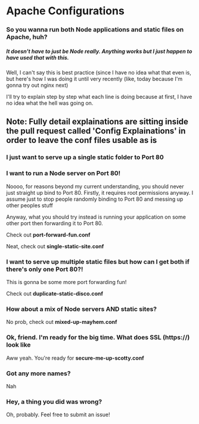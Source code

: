 # Apache Configurations
### So you wanna run both Node applications and static files on Apache, huh?
##### It doesn't have to just be Node really. Anything works but I just happen to have used that with this.

Well, I can't say this is best practice (since I have no idea what that even is, but here's how I was doing it until very recently (like, today because I'm gonna try out nginx next)

I'll try to explain step by step what each line is doing because at first, I have no idea what the hell was going on.

## Note: Fully detail explainations are sitting inside the pull request called 'Config Explainations' in order to leave the conf files usable as is

### I just want to serve up a single static folder to Port 80

### I want to run a Node server on Port 80!

Noooo, for reasons beyond my current understanding, you should never just straight up bind to Port 80. Firstly, it requires root permissions anyway. I assume just to stop people randomly binding to Port 80 and messing up other peoples stuff

Anyway, what you should try instead is running your application on some other port then forwarding it to Port 80.

Check out **port-forward-fun.conf**

Neat, check out **single-static-site.conf**

### I want to serve up multiple static files but how can I get both if there's only one Port 80?!

This is gonna be some more port forwarding fun!

Check out **duplicate-static-disco.conf**

### How about a mix of Node servers **AND** static sites?

No prob, check out **mixed-up-mayhem.conf**

### Ok, friend. I'm ready for the big time. What does SSL (https://) look like

Aww yeah. You're ready for **secure-me-up-scotty.conf**

### Got any more names?

Nah

### Hey, a thing you did was wrong?

Oh, probably. Feel free to submit an issue!
